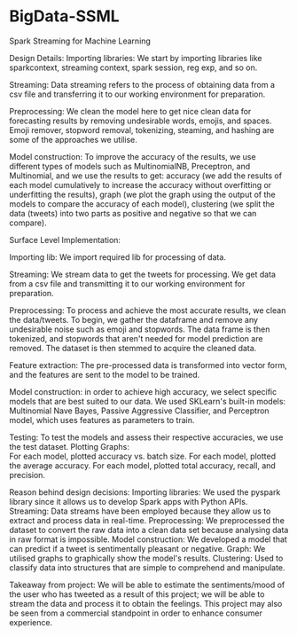 # BigData-SSML
Spark Streaming for Machine Learning

Design Details: 
Importing libraries: We start by importing libraries like sparkcontext, streaming context, spark session, reg exp, and so on. 

Streaming: Data streaming refers to the process of obtaining data from a csv file and transferring it to our working environment for preparation. 

Preprocessing: We clean the model here to get nice clean data for forecasting results by removing undesirable words, emojis, and spaces. Emoji remover, stopword removal, tokenizing, steaming, and hashing are some of the approaches we utilise. 

Model construction: To improve the accuracy of the results, we use different types of models such as MultinomialNB, Preceptron, and Multinomial, and we use the results to get: accuracy (we add the results of each model cumulatively to increase the accuracy without overfitting or underfitting the results), graph (we plot the graph using the output of the models to compare the accuracy of each model), clustering (we split the data (tweets) into two parts as positive and negative so that we can compare). 
 
 
 
 
Surface Level Implementation: 

Importing lib: We import required lib for processing of data. 
 
Streaming: We stream data to get the tweets for processing. We get data from a csv file and transmitting it to our working environment for preparation. 
 
Preprocessing: To process and achieve the most accurate results, we clean the data/tweets. 
To begin, we gather the dataframe and remove any undesirable noise such as emoji and stopwords. The data frame is then tokenized, and stopwords that aren't needed for model prediction are removed. The dataset is then stemmed to acquire the cleaned data. 
 
Feature extraction: The pre-processed data is transformed into vector form, and the features are sent to the model to be trained. 
 
Model construction: in order to achieve high accuracy, we select specific models that are best suited to our data. 
We used SKLearn's built-in models: Multinomial Nave Bayes, Passive 
Aggressive Classifier, and Perceptron model, which uses features as parameters to train. 
 
Testing: To test the models and assess their respective accuracies, we use the test dataset. 
Plotting Graphs:  
For each model, plotted accuracy vs. batch size. 
For each model, plotted the average accuracy. 
For each model, plotted total accuracy, recall, and precision. 
 
 
 
 
 
Reason behind design decisions: 
Importing libraries: We used the pyspark library since it allows us to develop Spark apps with Python APIs. 
Streaming: Data streams have been employed because they allow us to extract and process data in real-time. 
Preprocessing: We preprocessed the dataset to convert the raw data into a clean data set because analysing data in raw format is impossible. 
Model construction: We developed a model that can predict if a tweet is sentimentally pleasant or negative. 
Graph: We utilised graphs to graphically show the model's results. 
Clustering: Used to classify data into structures that are simple to comprehend and manipulate. 
 
Takeaway from project: 
We will be able to estimate the sentiments/mood of the user who has tweeted as a result of this project; we will be able to stream the data and process it to obtain the feelings. 
This project may also be seen from a commercial standpoint in order to enhance consumer experience. 
 
